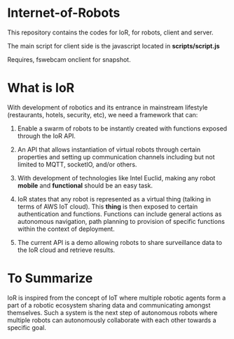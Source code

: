 # Internet-of-Robots
This repository contains the codes for IoR, for robots, client and server.

The main script for client side is the javascript located in **scripts/script.js**

Requires, fswebcam onclient for snapshot.

# What is IoR

With development of robotics and its entrance in mainstream lifestyle (restaurants, hotels, security, etc), we need a framework that can:

1) Enable a swarm of robots to be instantly created with functions exposed through the IoR API.

2) An API that allows instantiation of virtual robots through certain properties and setting up communication channels including but not limited to MQTT, socketIO, and/or others.

3) With development of technologies like Intel Euclid, making any robot **mobile** and **functional** should be an easy task.

4) IoR states that any robot is represented as a virtual thing (talking in terms of AWS IoT cloud). This **thing** is then exposed to certain authentication and functions. Functions can include general actions as autonomous navigation, path planning to provision of specific functions within the context of deployment.

5) The current API is a demo allowing robots to share surveillance data to the IoR cloud and retrieve results.

# To Summarize

IoR is inspired from the concept of IoT where multiple robotic agents form a part of a robotic ecosystem sharing data and communicating amongst themselves. Such a system is the next step of autonomous robots where multiple robots can autonomously collaborate with each other towards a specific goal.
